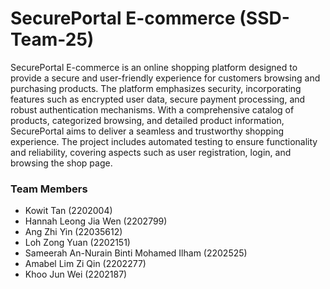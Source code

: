 # SecurePortal E-commerce (SSD-Team-25)

SecurePortal E-commerce is an online shopping platform designed to provide a secure and user-friendly experience for customers browsing and purchasing products. The platform emphasizes security, incorporating features such as encrypted user data, secure payment processing, and robust authentication mechanisms. With a comprehensive catalog of products, categorized browsing, and detailed product information, SecurePortal aims to deliver a seamless and trustworthy shopping experience. The project includes automated testing to ensure functionality and reliability, covering aspects such as user registration, login, and browsing the shop page.

### Team Members

- Kowit Tan (2202004)
- Hannah Leong Jia Wen (2202799)
- Ang Zhi Yin (22035612)
- Loh Zong Yuan (2202151)
- Sameerah An-Nurain Binti Mohamed Ilham (2202525)
- Amabel Lim Zi Qin (2202277)
- Khoo Jun Wei (2202187)
